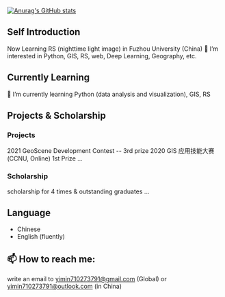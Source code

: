 [![Anurag's GitHub stats](https://github-readme-stats.vercel.app/api?username=xmx-xmx-xmx-xmx)](https://github.com/anuraghazra/github-readme-stats)
## Self Introduction
Now Learning RS (nighttime light image) in Fuzhou University (China)
👀 I’m interested in Python, GIS, RS, web, Deep Learning, Geography, etc.
## Currently Learning
🌱 I’m currently learning Python (data analysis and visualization), GIS, RS

## Projects & Scholarship
### Projects
2021 GeoScene Development Contest -- 3rd prize
2020 GIS 应用技能大赛 (CCNU, Online) 1st Prize
...
### Scholarship
scholarship for 4 times & outstanding graduates
...

## Language
* Chinese
* English (fluently)
## 📫 How to reach me:
write an email to yimin710273791@gmail.com (Global) or yimin710273791@outlook.com (in China)

<!---
xmx-xmx-xmx-xmx/xmx-xmx-xmx-xmx is a ✨ special ✨ repository because its `README.md` (this file) appears on your GitHub profile.
You can click the Preview link to take a look at your changes.
--->
